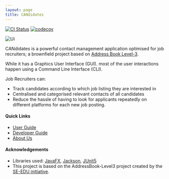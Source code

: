 ```yaml
---
layout: page
title: CANdidates
---
```


[![CI Status](https://github.com/AY2021S1-CS2103T-T17-3/tp/workflows/Java%20CI/badge.svg)](https://github.com/AY2021S1-CS2103T-T17-3/tp/actions)
[![codecov](https://codecov.io/gh/AY2021S1-CS2103T-T17-3/tp/branch/master/graph/badge.svg)](https://codecov.io/gh/AY2021S1-CS2103T-T17-3/tp)

![Ui](https://i.imgur.com/65ixiZN.png)

CANdidates is a powerful contact management application optimised for job recruiters; a brownfield project based on [Address Book Level-3](https://se-education.org/addressbook-level3/).

While it has a Graphics User Interface (GUI). most of the user interactions happen using a Command Line Interface (CLI).

Job Recruiters can:

* Track candidates according to which job listing they are interested in
* Centralised and categorised relevant contacts of all candidates
* Reduce the hassle of having to look for applicants repeatedly on different platforms for each new job posting.

#### Quick Links
* [User Guide](https://ay2021s1-cs2103t-t17-3.github.io/tp/UserGuide.html)
* [Developer Guide](https://ay2021s1-cs2103t-t17-3.github.io/tp/DeveloperGuide.html)
* [About Us](https://ay2021s1-cs2103t-t17-3.github.io/tp/AboutUs.html)

#### Acknowledgements
* Libraries used: [JavaFX](https://openjfx.io/), [Jackson](https://github.com/FasterXML/jackson), [JUnit5](https://github.com/junit-team/junit5)
* This project is based on the AddressBook-Level3 project created by the [SE-EDU initiative](https://se-education.org).
